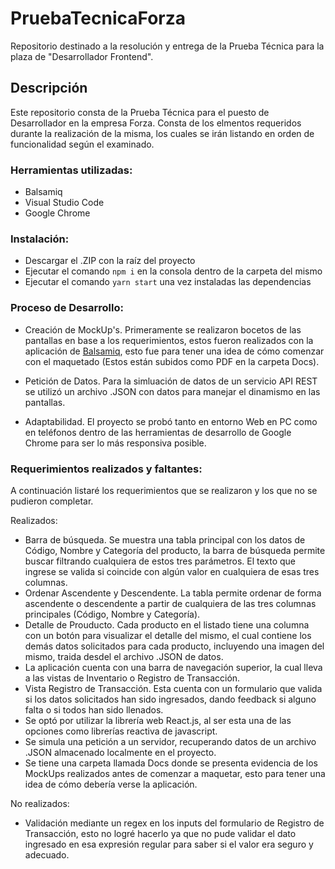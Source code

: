 # PruebaTecnicaForza
Repositorio destinado a la resolución y entrega de la Prueba Técnica para la plaza de "Desarrollador Frontend".

## Descripción
Este repositorio consta de la Prueba Técnica para el puesto de Desarrollador en la empresa Forza.
Consta de los elmentos requeridos durante la realización de la misma, los cuales se irán listando en orden de funcionalidad según el examinado.


### Herramientas utilizadas:
- Balsamiq
- Visual Studio Code
- Google Chrome

### Instalación:
- Descargar el .ZIP con la raíz del proyecto
- Ejecutar el comando ```npm i``` en la consola dentro de la carpeta del mismo
- Ejecutar el comando ```yarn start``` una vez instaladas las dependencias

### Proceso de Desarrollo:

- Creación de MockUp's.
Primeramente se realizaron bocetos de las pantallas en base a los requerimientos, estos fueron realizados con la aplicación de [Balsamiq](https://balsamiq.com/wireframes/), esto fue para tener una idea de cómo comenzar con el maquetado (Estos están subidos como PDF en la carpeta Docs).

- Petición de Datos.
Para la simluación de datos de un servicio API REST se utilizó un archivo .JSON con datos para manejar el dinamismo en las pantallas.

- Adaptabilidad.
El proyecto se probó tanto en entorno Web en PC como en teléfonos dentro de las herramientas de desarrollo de Google Chrome para ser lo más responsiva posible.


### Requerimientos realizados y faltantes:
A continuación listaré los requerimientos que se realizaron y los que no se pudieron completar.

Realizados:
- Barra de búsqueda. Se muestra una tabla principal con los datos de Código, Nombre y Categoría del producto, la barra de búsqueda permite buscar filtrando cualquiera de estos tres parámetros. El texto que ingrese se valida si coincide con algún valor en cualquiera de esas tres columnas.
- Ordenar Ascendente y Descendente. La tabla permite ordenar de forma ascendente o descendente a partir de cualquiera de las tres columnas principales (Código, Nombre y Categoría).
- Detalle de Prouducto. Cada producto en el listado tiene una columna con un botón para visualizar el detalle del mismo, el cual contiene los demás datos solicitados para cada producto, incluyendo una imagen del mismo, traida desdel el archivo .JSON de datos.
- La aplicación cuenta con una barra de navegación superior, la cual lleva a las vistas de Inventario o Registro de Transacción.
- Vista Registro de Transacción. Esta cuenta con un formulario que valida si los datos solicitados han sido ingresados, dando feedback si alguno falta o si todos han sido llenados.
- Se optó por utilizar la librería web React.js, al ser esta una de las opciones como librerías reactiva de javascript.
- Se simula una petición a un servidor, recuperando datos de un archivo .JSON almacenado localmente en el proyecto.
- Se tiene una carpeta llamada Docs donde se presenta evidencia de los MockUps realizados antes de comenzar a maquetar, esto para tener una idea de cómo debería verse la aplicación.

No realizados:
- Validación mediante un regex en los inputs del formulario de Registro de Transacción, esto no logré hacerlo ya que no pude validar el dato ingresado en esa expresión regular para saber si el valor era seguro y adecuado.
